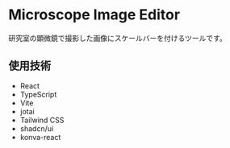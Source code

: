 # Microscope Image Editor
研究室の顕微鏡で撮影した画像にスケールバーを付けるツールです。

## 使用技術
- React
- TypeScript
- Vite
- jotai
- Tailwind CSS
- shadcn/ui
- konva-react

